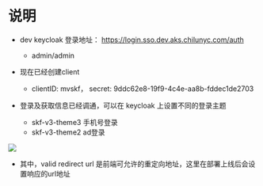 # 说明

* dev keycloak 登录地址： https://login.sso.dev.aks.chilunyc.com/auth 
    * admin/admin
    
* 现在已经创建client 
  * clientID: mvskf， secret: 9ddc62e8-19f9-4c4e-aa8b-fddec1de2703
  
* 登录及获取信息已经调通，可以在 keycloak 上设置不同的登录主题 
  * skf-v3-theme3 手机号登录
  * skf-v3-theme2 ad登录

![](./img/20230712-121702.jpg)

* 其中，valid redirect url 是前端可允许的重定向地址，这里在部署上线后会设置响应的url地址
